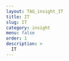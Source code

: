 ```yaml
---
layout: TAG_insight_IT
title: IT
slug: IT
category: insight
menu: false
order: 1
description: >
  IT
---
```


